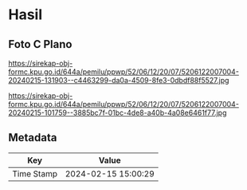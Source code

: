 # Hasil

## Foto C Plano

https://sirekap-obj-formc.kpu.go.id/644a/pemilu/ppwp/52/06/12/20/07/5206122007004-20240215-131903--c4463299-da0a-4509-8fe3-0dbdf88f5527.jpg

https://sirekap-obj-formc.kpu.go.id/644a/pemilu/ppwp/52/06/12/20/07/5206122007004-20240215-101759--3885bc7f-01bc-4de8-a40b-4a08e6461f77.jpg


## Metadata

| Key        | Value               |
| ---------- | ------------------- |
| Time Stamp | 2024-02-15 15:00:29 |



